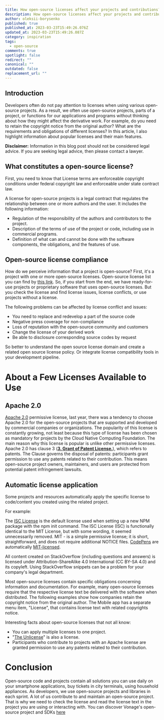 ```yaml
---
title: How open-source licenses affect your projects and contributions?
description: How open-source licenses affect your projects and contributions?
author: oleksii-borysenko
published: true
published_at: 2023-03-23T15:49:26.076Z
updated_at: 2023-03-23T15:49:26.087Z
category: inspiration
tags:
  - open-source
comments: true
spotlight: false
redirect: ""
canonical: ""
outdated: false
replacement_url: ""
---
```

## Introduction

Developers often do not pay attention to licenses when using various open-source projects. As a result, we often use open-source projects, parts of a project, or functions for our applications and programs without thinking about how they might affect the derivative work. For example, do you need to retain the copyright notice from the original author? What are the requirements and obligations of different licenses? In this article, I also highlight information about popular licenses and their main features.

**Disclaimer:** Information in this blog post should not be considered legal advice. If you are seeking legal advice, then please contact a lawyer.

## What constitutes a open-source license?

First, you need to know that License terms are enforceable copyright conditions under federal copyright law and enforceable under state contract law.

A license for open-source projects is a legal contract that regulates the relationship between one or more authors and the user. It includes the following information:
* Regulation of the responsibility of the authors and contributors to the project.
* Description of the terms of use of the project or code, including use in commercial programs. 
* Definition of what can and cannot be done with the software components, the obligations, and the features of use.

## Open-source license compliance

How do we perceive information that a project is open-source? 
First, it's a project with one or more open-source licenses. Open-source license list you can find by [this link](https://opensource.org/licenses/).
So, if you start from the end, we have ready-for-use projects or proprietary software that uses open-source licenses. But you check the license and find license issues, license conflicts, or use projects without a license. 

The following problems can be affected by license conflict and issues:
* You need to replace and redevelop a part of the source code
* Negative press coverage for non-compliance
* Loss of reputation with the open-source community and customers
* Change the license of your derived work 
* Be able to disclosure corresponding source codes by request

So better to understand the open source license domain and create a related open source license policy. Or integrate license compatibility tools in your development pipeline.

# About a Few Licenses Available to Use

## Apache 2.0

[Apache 2.0](https://opensource.org/license/apache-2-0/) permissive license, last year, there was a tendency to choose Apache 2.0 for the open-source projects that are supported and developed by commercial companies or organizations.
The popularity of this license is constantly growing, not least because this type of license has been chosen as mandatory for projects by the Cloud Native Computing Foundation.
The main reason why this license is popular is unlike other permissive licenses. Apache 2.0 has clause 3 ([**3. Grant of Patent License.**](https://github.com/Vonage/vonage-node-sdk/blob/3.x/LICENSE.txt#L73)), which refers to patents. The Clause governs the disposal of patents: participants grant permission to use any patents related to their contribution. This means open-source project owners, maintainers, and users are protected from potential patent infringement lawsuits.

## Automatic license application

Some projects and resources automatically apply the specific license to code/content you created using the related project.

For example: 

The [ISC License](https://opensource.org/license/isc-license-txt/) is the default license used when setting up a new NPM package with the npm init command. 
The ISC License (ISC) is functionally identical to the MIT License, but with some wording, it seemed unnecessarily removed. MIT - is a simple permissive license; it is short, straightforward, and does not require additional NOTICE files.
[CodePens](https://codepen.io/) are automatically [MIT-licensed](https://opensource.org/license/mit/).

All content created on StackOverflow (including questions and answers) is licensed under Attribution-ShareAlike 4.0 International (CC BY-SA 4.0) and its copyleft. Using StackOverflow snippets can be a problem for your company's legal department.

Most open-source licenses contain specific obligations concerning information and documentation. For example, many open-source licenses require that the respective license text be delivered with the software when distributed.
The following examples show how companies retain the copyright notice from the original author.
The Mobile app has a separate menu item, "License", that contains license text with related copyrights notice.


Interesting facts about open-source licenses that not all know:
* You can apply multiple licenses to one project.
* "[The Unlicense](https://opensource.org/license/unlicense/)" is also a license.
* Participants who contribute to projects with an Apache license are granted permission to use any patents related to their contribution.

# Conclusion
Open-source code and projects contain all solutions you can use daily on your smartphone applications, buy tickets in city terminals, using household appliances. As developers, we use open-source projects and libraries in each sprint. A lot of us contribute to and maintain an open-source project. That is why we need to check the license and read the license text in the project you are using or interacting with. You can discover Vonage's open-source project and SDKs [here](https://github.com/Vonage)

